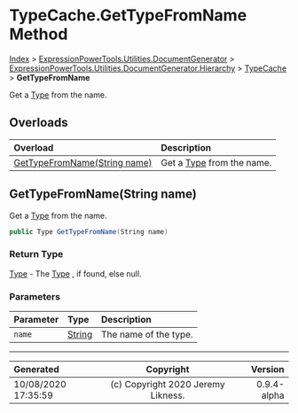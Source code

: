 ﻿# TypeCache.GetTypeFromName Method

[Index](../index.md) > [ExpressionPowerTools.Utilities.DocumentGenerator](ExpressionPowerTools.Utilities.DocumentGenerator.a.md) > [ExpressionPowerTools.Utilities.DocumentGenerator.Hierarchy](ExpressionPowerTools.Utilities.DocumentGenerator.Hierarchy.n.md) > [TypeCache](ExpressionPowerTools.Utilities.DocumentGenerator.Hierarchy.TypeCache.cs.md) > **GetTypeFromName**

Get a [Type](https://docs.microsoft.com/dotnet/api/system.type) from the name.

## Overloads

| Overload | Description |
| :-- | :-- |
| [GetTypeFromName(String name)](#gettypefromnamestring-name) | Get a [Type](https://docs.microsoft.com/dotnet/api/system.type) from the name. |
## GetTypeFromName(String name)

Get a [Type](https://docs.microsoft.com/dotnet/api/system.type) from the name.

```csharp
public Type GetTypeFromName(String name)
```

### Return Type

 [Type](https://docs.microsoft.com/dotnet/api/system.type)  - The [Type](https://docs.microsoft.com/dotnet/api/system.type) , if found, else null.

### Parameters

| Parameter | Type | Description |
| :-- | :-- | :-- |
| `name` | [String](https://docs.microsoft.com/dotnet/api/system.string) | The name of the type. |



---

| Generated | Copyright | Version |
| :-- | :-: | --: |
| 10/08/2020 17:35:59 | (c) Copyright 2020 Jeremy Likness. | 0.9.4-alpha |
